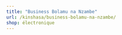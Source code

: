```yaml
---
title: "Business Bolamu na Nzambe"
url: /kinshasa/business-bolamu-na-nzambe/
shop: électronique
---
```

